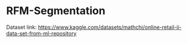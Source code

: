 # RFM-Segmentation

Dataset link: https://www.kaggle.com/datasets/mathchi/online-retail-ii-data-set-from-ml-repository
